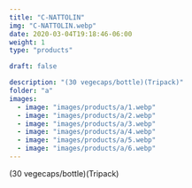 ```yaml
---
title: "C-NATTOLIN"
img: "C-NATTOLIN.webp"
date: 2020-03-04T19:18:46-06:00
weight: 1
type: "products"

draft: false

description: "(30 vegecaps/bottle)(Tripack)"
folder: "a"
images:
  - image: "images/products/a/1.webp"
  - image: "images/products/a/2.webp"
  - image: "images/products/a/3.webp"
  - image: "images/products/a/4.webp"
  - image: "images/products/a/5.webp"
  - image: "images/products/a/6.webp"
---
```


(30 vegecaps/bottle)(Tripack)
